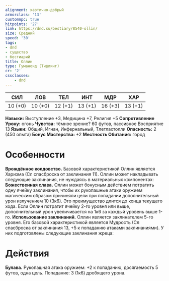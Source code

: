 ```yaml
---
alignment: хаотично-добрый
armorclass: '13'
customnpc: true
hitpoints: '27'
link: https://dnd.su/bestiary/8540-ollin/
size: Средний
speed: '30'
tags:
- dnd
- существо
- бестиарий
title: Оллин
type: Гуманоид (Тифлинг)
cr: '2'
cssclasses:
    - dnd
---
```



| СИЛ | ЛОВ | ТЕЛ | ИНТ | МДР | ХАР |
|---|---|---|---|---|---|
| 10 (+0) | 10 (+0) | 12 (+1) | 13 (+1) | 16 (+3) | 13 (+1) |
**Навыки:** Выступление +3, Медицина +7, Религия +5
**Сопротивление Урону:** огонь
**Чувства:** тёмное зрение? 60 футов, пассивное Восприятие 13
**Языки:** Общий, Игнан, Инфернальный, Тлетлахтолли
**Опасность:** 2 (450 опыта)
**Бонус Мастерства:** +2
**Местность Обитания:** город


# Особенности
**Врождённое колдовство.** Базовой характеристикой Оллин является Харизма (Сл спасброска от заклинания 11). Оллин может накладывать следующие заклинания, не нуждаясь в материальных компонентах:
**Божественная слава.** Оллин может бонусным действием потратить одну ячейку заклинания, чтобы их рукопашные атаки оружием магическим образом причиняли цели при попадании дополнительный урон излучением 10 (3к6). Это преимущество длится до конца текущего хода. Если Оллин потратит ячейку 2-го уровня или выше, дополнительный урон увеличивается на 1к6 за каждый уровень выше 1-го.
**Использование заклинаний.** Оллин является заклинателем 5-го уровня. Его базовой характеристикой является Мудрость (Сл спасброска от заклинания 13, +5 к попаданию атаками заклинаниями). У них подготовлены следующие заклинания жреца:


# Действия
**Булава.** Рукопашная атака оружием: +2 к попаданию, досягаемость 5 футов, одна цель. Попадание: 3 (1к6) дробящего урона.